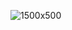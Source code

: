 

<!---
- 👋 Hi, I’m @ShreyasBhike
- 👀 I’m interested in ...
- 🌱 I’m currently learning ...
- 💞️ I’m looking to collaborate on ...
- 📫 How to reach me ...


ShreyasBhike/ShreyasBhike is a ✨ special ✨ repository because its `README.md` (this file) appears on your GitHub profile.
You can click the Preview link to take a look at your changes.
--->
![1500x500](https://user-images.githubusercontent.com/91718737/176588251-ee80c801-35a8-4bf3-a548-bc10d8c24328.jpg)
